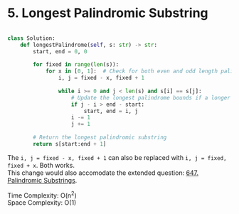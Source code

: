 # 5. Longest Palindromic Substring

```python

class Solution:
    def longestPalindrome(self, s: str) -> str:
        start, end = 0, 0
        
        for fixed in range(len(s)):
            for x in [0, 1]:  # Check for both even and odd length palindromes
                i, j = fixed - x, fixed + 1
                
                while i >= 0 and j < len(s) and s[i] == s[j]:
                    # Update the longest palindrome bounds if a longer one is found
                    if j - i > end - start:
                        start, end = i, j
                    i -= 1
                    j += 1
        
        # Return the longest palindromic substring
        return s[start:end + 1]

```

The `i, j = fixed - x, fixed + 1` can also be replaced with `i, j = fixed, fixed + x`. 
Both works.   
This change would also accomodate the extended question: [647. Palindromic Substrings](0647.palindromic_substrings.md).


Time Complexity: O(n<sup>2</sup>)   
Space Complexity: O(1)

